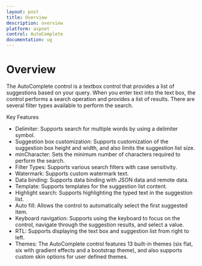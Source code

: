 ```yaml
---
layout: post
title: Overview
description: overview
platform: aspnet
control: AutoComplete
documentation: ug
---
```


# Overview

The AutoComplete control is a textbox control that provides a list of suggestions based on your query. When you enter text into the text box, the control performs a search operation and provides a list of results. There are several filter types available to perform the search.

Key Features

* Delimiter: Supports search for multiple words by using a delimiter symbol.
* Suggestion box customization: Supports customization of the suggestion box height and width, and also limits the suggestion list size.
* minCharacter: Sets the minimum number of characters required to perform the search.
* Filter Types: Supports various search filters with case sensitivity.
* Watermark: Supports custom watermark text.
* Data binding: Supports data binding with JSON data and remote data.
* Template: Supports templates for the suggestion list content.
* Highlight search: Supports highlighting the typed text in the suggestion list.
* Auto fill: Allows the control to automatically select the first suggested item.
* Keyboard navigation: Supports using the keyboard to focus on the control, navigate through the suggestion results, and select a value.
* RTL: Supports displaying the text box and suggestion list from right to left.
* Themes: The AutoComplete control features 13 built-in themes (six flat, six with gradient effects and a bootstrap theme), and also supports custom skin options for user defined themes.
